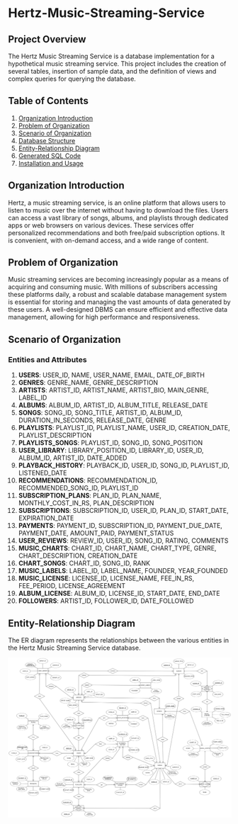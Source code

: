 # Hertz-Music-Streaming-Service

## Project Overview

The Hertz Music Streaming Service is a database implementation for a hypothetical music streaming service. This project includes the creation of several tables, insertion of sample data, and the definition of views and complex queries for querying the database.

## Table of Contents

1. [Organization Introduction](#organization-introduction)
2. [Problem of Organization](#problem-of-organization)
3. [Scenario of Organization](#scenario-of-organization)
4. [Database Structure](#database-structure)
5. [Entity-Relationship Diagram](#entity-relationship-diagram)
6. [Generated SQL Code](#generated-sql-code)
7. [Installation and Usage](#installation-and-usage)

## Organization Introduction

Hertz, a music streaming service, is an online platform that allows users to listen to music over the internet without having to download the files. Users can access a vast library of songs, albums, and playlists through dedicated apps or web browsers on various devices. These services offer personalized recommendations and both free/paid subscription options. It is convenient, with on-demand access, and a wide range of content.

## Problem of Organization

Music streaming services are becoming increasingly popular as a means of acquiring and consuming music. With millions of subscribers accessing these platforms daily, a robust and scalable database management system is essential for storing and managing the vast amounts of data generated by these users. A well-designed DBMS can ensure efficient and effective data management, allowing for high performance and responsiveness.

## Scenario of Organization

### Entities and Attributes

1. **USERS**: USER_ID, NAME, USER_NAME, EMAIL, DATE_OF_BIRTH
2. **GENRES**: GENRE_NAME, GENRE_DESCRIPTION
3. **ARTISTS**: ARTIST_ID, ARTIST_NAME, ARTIST_BIO, MAIN_GENRE, LABEL_ID
4. **ALBUMS**: ALBUM_ID, ARTIST_ID, ALBUM_TITLE, RELEASE_DATE
5. **SONGS**: SONG_ID, SONG_TITLE, ARTIST_ID, ALBUM_ID, DURATION_IN_SECONDS, RELEASE_DATE, GENRE
6. **PLAYLISTS**: PLAYLIST_ID, PLAYLIST_NAME, USER_ID, CREATION_DATE, PLAYLIST_DESCRIPTION
7. **PLAYLISTS_SONGS**: PLAYLIST_ID, SONG_ID, SONG_POSITION
8. **USER_LIBRARY**: LIBRARY_POSITION_ID, LIBRARY_ID, USER_ID, ALBUM_ID, ARTIST_ID, DATE_ADDED
9. **PLAYBACK_HISTORY**: PLAYBACK_ID, USER_ID, SONG_ID, PLAYLIST_ID, LISTENED_DATE
10. **RECOMMENDATIONS**: RECOMMENDATION_ID, RECOMMENDED_SONG_ID, PLAYLIST_ID
11. **SUBSCRIPTION_PLANS**: PLAN_ID, PLAN_NAME, MONTHLY_COST_IN_RS, PLAN_DESCRIPTION
12. **SUBSCRIPTIONS**: SUBSCRIPTION_ID, USER_ID, PLAN_ID, START_DATE, EXPIRATION_DATE
13. **PAYMENTS**: PAYMENT_ID, SUBSCRIPTION_ID, PAYMENT_DUE_DATE, PAYMENT_DATE, AMOUNT_PAID, PAYMENT_STATUS
14. **USER_REVIEWS**: REVIEW_ID, USER_ID, SONG_ID, RATING, COMMENTS
15. **MUSIC_CHARTS**: CHART_ID, CHART_NAME, CHART_TYPE, GENRE, CHART_DESCRIPTION, CREATION_DATE
16. **CHART_SONGS**: CHART_ID, SONG_ID, RANK
17. **MUSIC_LABELS**: LABEL_ID, LABEL_NAME, FOUNDER, YEAR_FOUNDED
18. **MUSIC_LICENSE**: LICENSE_ID, LICENSE_NAME, FEE_IN_RS, FEE_PERIOD, LICENSE_AGREEMENT
19. **ALBUM_LICENSE**: ALBUM_ID, LICENSE_ID, START_DATE, END_DATE
20. **FOLLOWERS**: ARTIST_ID, FOLLOWER_ID, DATE_FOLLOWED

## Entity-Relationship Diagram

The ER diagram represents the relationships between the various entities in the Hertz Music Streaming Service database.

![ER Diagram](https://github.com/ashshahzad/Hertz-Music-Streaming-Service/blob/main/Entity%20Relationship%20Diagram.png) 
